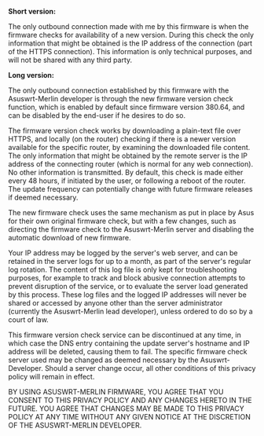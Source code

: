 **Short version:**

The only outbound connection made with me by this firmware is when the firmware checks for availability of a new version. During this check the only information that might be obtained is the IP address of the connection (part of the HTTPS connection). This information is only technical purposes, and will not be shared with any third party.


**Long version:**

The only outbound connection established by this firmware with the Asuswrt-Merlin developer is through the new firmware version check function, which is enabled by default since firmware version 380.64, and can be disabled by the end-user if he desires to do so.

The firmware version check works by downloading a plain-text file over HTTPS, and locally (on the router) checking if there is a newer version available for the specific router, by examining the downloaded file content. The only information that might be obtained by the remote server is the IP address of the connecting router (which is normal for any web connection). No other information is transmitted. By default, this check is made either every 48 hours, if initiated by the user, or following a reboot of the router. The update frequency can potentially change with future firmware releases if deemed necessary.

The new firmware check uses the same mechanism as put in place by Asus for their own original firmware check, but with a few changes, such as directing the firmware check to the Asuswrt-Merlin server and disabling the automatic download of new firmware.

Your IP address may be logged by the server's web server, and can be retained in the server logs for up to a month, as part of the server's regular log rotation. The content of this log file is only kept for troubleshooting purposes, for example to track and block abusive connection attempts to prevent disruption of the service, or to evaluate the server load generated by this process. These log files and the logged IP addresses will never be shared or accessed by anyone other than the server administrator (currently the Asuswrt-Merlin lead developer), unless ordered to do so by a court of law. 

This firmware version check service can be discontinued at any time, in which case the DNS entry containing the update server's hostname and IP address will be deleted, causing them to fail. The specific firmware check server used may be changed as deemed necessary by the Asuswrt-Developer. Should a server change occur, all other conditions of this privacy policy will remain in effect.

BY USING ASUSWRT-MERLIN FIRMWARE, YOU AGREE THAT YOU CONSENT TO THIS PRIVACY POLICY AND ANY CHANGES HERETO IN THE FUTURE. YOU AGREE THAT CHANGES MAY BE MADE TO THIS PRIVACY POLICY AT ANY TIME WITHOUT ANY GIVEN NOTICE AT THE DISCRETION OF THE ASUSWRT-MERLIN DEVELOPER.
